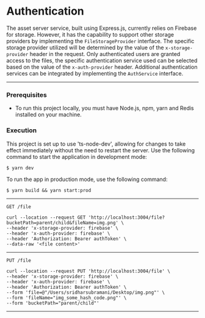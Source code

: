 # Authentication

The asset server service, built using Express.js, currently relies on Firebase for storage. However, it has the capability to support other storage providers by implementing the `FileStorageProvider` interface. The specific storage provider utilized will be determined by the value of the `x-storage-provider` header in the request. Only authenticated users are granted access to the files, the specific authentication service used can be selected based on the value of the `x-auth-provider` header. Additional authentication services can be integrated by implementing the `AuthService` interface.

---

### Prerequisites

- To run this project locally, you must have Node.js, npm, yarn and Redis installed on your machine.

### Execution

This project is set up to use 'ts-node-dev', allowing for changes to take effect immediately without the need to restart the server.
Use the following command to start the application in development mode:

```
$ yarn dev
```

To run the app in production mode, use the following command:

```
$ yarn build && yarn start:prod
```

---

`GET /file `

```
curl --location --request GET 'http://localhost:3004/file?bucketPath=parent/child&fileName=img.png' \
--header 'x-storage-provider: firebase' \
--header 'x-auth-provider: firebase' \
--header 'Authorization: Bearer authToken' \
--data-raw '<file content>'
```

---

`PUT /file `

```
curl --location --request PUT 'http://localhost:3004/file' \
--header 'x-storage-provider: firebase' \
--header 'x-auth-provider: firebase' \
--header 'Authorization: Bearer authToken' \
--form 'file=@"/Users/sridharsubramani/Desktop/img.png"' \
--form 'fileName="img_some_hash_code.png"' \
--form 'bucketPath="parent/child"'
```

---
